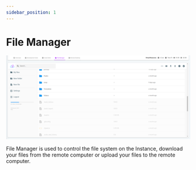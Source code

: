 ```yaml
---
sidebar_position: 1
---
```


# File Manager

![File Manager is used to control the file system on the Instance, download your files from the remote computer or upload your files to the remote computer.](./img/file-manager.png)

File Manager is used to control the file system on the Instance, download your files from the remote computer or upload your files to the remote computer.
